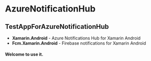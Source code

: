 # AzureNotificationHub

## TestAppForAzureNotificationHub

- **Xamarin.Android** - Azure Notifications Hub for Xamarin Android
- **Fcm.Xamarin.Android** - Firebase notifications for Xamarin Android

#### Welcome to use it.
